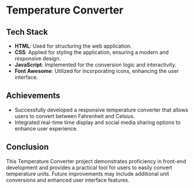 # Temperature Converter

## Tech Stack
- **HTML**: Used for structuring the web application.
- **CSS**: Applied for styling the application, ensuring a modern and responsive design.
- **JavaScript**: Implemented for the conversion logic and interactivity.
- **Font Awesome**: Utilized for incorporating icons, enhancing the user interface.

## Achievements
- Successfully developed a responsive temperature converter that allows users to convert between Fahrenheit and Celsius.
- Integrated real-time time display and social media sharing options to enhance user experience.

## Conclusion
This Temperature Converter project demonstrates proficiency in front-end development and provides a practical tool for users to easily convert temperature units. Future improvements may include additional unit conversions and enhanced user interface features.
